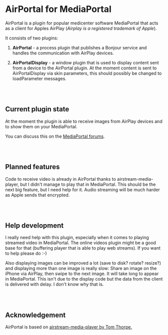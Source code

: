 AirPortal for MediaPortal
=========================

AirPortal is a plugin for popular medicenter software MediaPortal that acts as a client for Apples AirPlay (*Airplay is a registered trademark of Apple*).

It consists of two plugins:

1. **AirPortal** - a process plugin that publishes a Bonjour service and handles the communication with AirPlay devices.

2. **AirPortalDisplay** - a window plugin that is used to display content sent from a device to the AirPortal plugin. At the moment content is sent to AirPortalDisplay via skin parameters, this should possibly be changed to loadParameter messages.


<br />
<br />

Current plugin state
--------------------
At the moment the plugin is able to receive images from AirPlay devices and to show them on your MediaPortal.

You can discuss this on the [MediaPortal forums](http://forum.team-mediaportal.com/watch-edit-videos-104/apple-airplay-mediaportal-91236/).


<br />
<br />

Planned features
--------------------
Code to receive video is already in AirPortal thanks to airstream-media-player, but I didn't manage to play that in MediaPortal. This should be the next big feature, but I need help for it. Audio streaming will be much harder as Apple sends that encrypted.


<br />
<br />

Help development
--------------------
I really need help with this plugin, especially when it comes to playing streamed video in MediaPortal. The online videos plugin might be a good base for that (buffering player that is able to play web streams). If you want to help please do :-)

Also displaying images can be improved a lot (save to disk? rotate? resize?) and displaying more than one image is really slow: Share an image on the iPhone via AirPlay, then swipe to the next image. It will take long to appear in MediaPortal. This isn't due to the display code but the data from the client is delivered with delay. I don't know why that is.



<br />
<br />

Acknowledgement
--------------------
AirPortal is based on [airstream-media-player by Tom Thorpe.](http://code.google.com/p/airstream-media-player/) 
